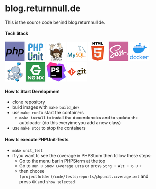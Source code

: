 # blog.returnnull.de

This is the source code behind [blog.returnnull.de](https://blog.returnnull.de).

#### Tech Stack
[![php](code/public/img/stack/php.png)](https://www.php.net/manual/de/intro-whatis.php)
[![PHPUnit](code/public/img/stack/phpunit.png)](https://phpunit.de/)
[![Composer](code/public/img/stack/composer.png)](https://getcomposer.org/)
[![MySQL](code/public/img/stack/mysql.png)](https://dev.mysql.com/doc/refman/8.0/en/what-is-mysql.html)
[![HTML](code/public/img/stack/html.png)](https://developer.mozilla.org/de/docs/Learn/Getting_started_with_the_web/HTML_basics)
[![SASS](code/public/img/stack/sass.png)](https://sass-lang.com/)
[![Docker](code/public/img/stack/docker.png)](https://docs.docker.com/get-started/overview/)
[![Docker-Compose](code/public/img/stack/docker-compose.png)](https://docs.docker.com/compose/)
[![Nginx](code/public/img/stack/nginx.png)](https://www.nginx.com/)
[![PHPStorm](code/public/img/stack/phpstorm.png)](https://www.jetbrains.com/de-de/phpstorm/)
[![Git](code/public/img/stack/git.png)](https://git-scm.com/)


#### How to Start Development
* clone repository
* build images with `make build_dev`
* use `make run` to start the containers
    * `make install` to install the dependencies and to update the autoloader (do this everyime you add a new class)
* use `make stop` to stop the containers

#### How to execute PHPUnit-Tests
* `make unit_test`
* if you want to see the coverage in PHPStorm then follow these steps:
    * Go to the menu bar in PHPStorm at the top
    * Go to `Run` -> `Show Coverage Data` or press `Strg + Alt + 6` -> `+`
    * then choose `(projectfolder)/code/tests/reports/phpunit.coverage.xml` and press `OK` and `show selected`



<!--
    TODO: Tag-System im Admin Bereich
    TODO: Klickbare Tags -> Tag-Page/Projector
    TODO: Artikelvorschläge auf Grund von Tags
    TODO: Generate the database if there isnt one

    TODO: Head Modulieren

    TODO: Analytics PLUS
    TODO: Anti-Spam gegen Spammer

    TODO: https://developers.google.com/search/docs/advanced/structured-data/article

    TODO: <link rel="alternate" type="application/rss+xml" title="RSS" href="http://blog.returnnull.de/feed.rss" />
    TODO: Sitemap
    TODO: security.txt
    TODO: _badwords.txt
    TODO: brave-rewards-verification.txt  | Brave / Crypto tipping info
    TODO: https://en.wikipedia.org/wiki/Well-known_URI lesen und umsetzten
    TODO: meta data & SEO
    TODO: Add (google) search appearance
    TODO: apple-touch-icon.png https://www.elmastudio.de/ein-apple-touch-icon-fur-die-eigene-webseite-erstellen/
                             - https://webhint.io/docs/user-guide/hints/hint-apple-touch-icons/
    TODO: Social media formatting/Link preview (FB, Twitter, Telegram)
          - https://developers.facebook.com/docs/sharing/webmasters#markup
          - https://developer.twitter.com/docs/twitter-for-websites/cards/overview/markup
-->